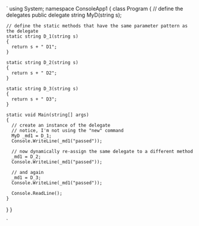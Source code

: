 `
using System;
namespace ConsoleApp1
{
  class Program
  {
		// define the delegates
		public delegate string MyD(string s);

    // define the static methods that have the same parameter pattern as the delegate
    static string D_1(string s)
    {
      return s + " D1";
    }

    static string D_2(string s)
    {
      return s + " D2";
    }

    static string D_3(string s)
    {
      return s + " D3";
    }

    static void Main(string[] args)
    {
      // create an instance of the delegate
      // notice, I'm not using the "new" command
      MyD _md1 = D_1;
      Console.WriteLine(_md1("passed"));

      // now dynamically re-assign the same delegate to a different method
      _md1 = D_2;
      Console.WriteLine(_md1("passed"));

      // and again
      _md1 = D_3;
      Console.WriteLine(_md1("passed"));

      Console.ReadLine();
    }
  }
}

`
